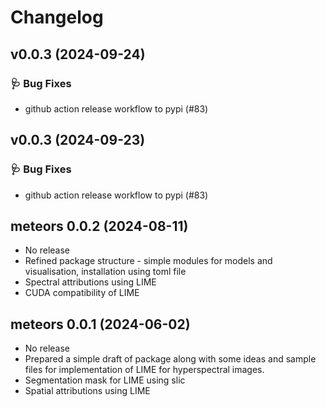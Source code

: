 # Changelog

## v0.0.3 (2024-09-24)

### 🩺 Bug Fixes
- github action release workflow to pypi (#83)

## v0.0.3 (2024-09-23)

### 🩺 Bug Fixes

- github action release workflow to pypi (#83)

## meteors 0.0.2 (2024-08-11)

- No release
- Refined package structure - simple modules for models and visualisation, installation using toml file
- Spectral attributions using LIME
- CUDA compatibility of LIME

## meteors 0.0.1 (2024-06-02)

- No release
- Prepared a simple draft of package along with some ideas and sample files for implementation of LIME for hyperspectral images.
- Segmentation mask for LIME using slic
- Spatial attributions using LIME
